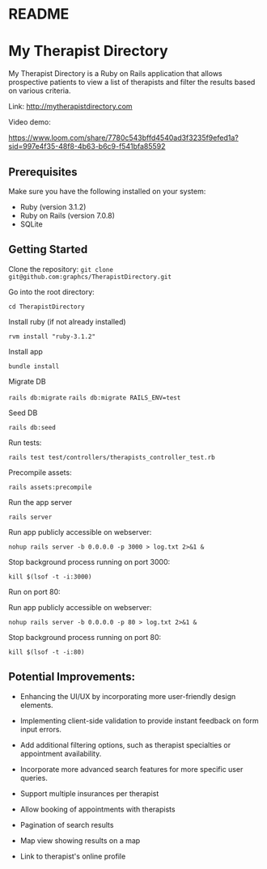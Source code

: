 # README

# My Therapist Directory

My Therapist Directory is a Ruby on Rails application that allows prospective patients to view a list of therapists and filter the results based on various criteria.

Link: http://mytherapistdirectory.com

Video demo:

https://www.loom.com/share/7780c543bffd4540ad3f3235f9efed1a?sid=997e4f35-48f8-4b63-b6c9-f541bfa85592

## Prerequisites

Make sure you have the following installed on your system:

- Ruby (version 3.1.2)
- Ruby on Rails (version 7.0.8)
- SQLite

## Getting Started

Clone the repository: `git clone git@github.com:graphcs/TherapistDirectory.git`

Go into the root directory:

`cd TherapistDirectory`

Install ruby (if not already installed)

`rvm install "ruby-3.1.2"`

Install app

`bundle install`

Migrate DB

`rails db:migrate`
`rails db:migrate RAILS_ENV=test`
  
Seed DB

`rails db:seed`

Run tests:

`rails test test/controllers/therapists_controller_test.rb`

Precompile assets:

`rails assets:precompile`

Run the app server

`rails server`

Run app publicly accessible on webserver:

`nohup rails server -b 0.0.0.0 -p 3000 > log.txt 2>&1 &`

Stop background process running on port 3000:

`kill $(lsof -t -i:3000)`

Run on port 80:

Run app publicly accessible on webserver:

`nohup rails server -b 0.0.0.0 -p 80 > log.txt 2>&1 &`

Stop background process running on port 80:

`kill $(lsof -t -i:80)`


## Potential Improvements:

- Enhancing the UI/UX by incorporating more user-friendly design elements.

- Implementing client-side validation to provide instant feedback on form input errors.

- Add additional filtering options, such as therapist specialties or appointment availability.

- Incorporate more advanced search features for more specific user queries.

- Support multiple insurances per therapist

- Allow booking of appointments with therapists

- Pagination of search results

- Map view showing results on a map

- Link to therapist's online profile
